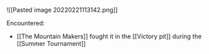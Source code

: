 ![[Pasted image 20220221113142.png]]

Encountered:
- [[The Mountain Makers]] fought it in the [[Victory pit]] during the [[Summer Tournament]]
